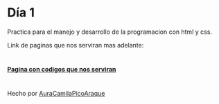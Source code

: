 # Día 1

Practica para el manejo y desarrollo de la programacion con html y css.

Link de paginas que nos serviran mas adelante:

#

#### [Pagina con codigos que nos serviran](https://www.w3schools.com/)

#


Hecho por  [AuraCamilaPicoAraque](https://github.com/AuraCamilaPicoAraque)
